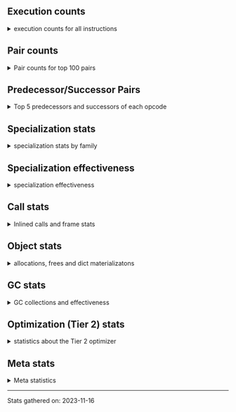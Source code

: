 ## Execution counts

<details>
<summary> execution counts for all instructions </summary>

|Name | Base Count | Head Count | Change | 
|---|---:|---:|---:|
| POP_TOP | 3,575,222,499 | 80 | -100.0% |
| COPY | 1,185,970,539 | 80 | -100.0% |
| LOAD_ATTR | 1,514,081,145 | 120 | -100.0% |
| NOP | 965,803,799 | 80 | -100.0% |
| COPY_FREE_VARS | 392,907,341 | 80 | -100.0% |
| BINARY_OP_SUBTRACT_FLOAT | 238,566,043 | 60 | -100.0% |
| LOAD_DEREF | 811,764,803 | 240 | -100.0% |
| LOAD_ATTR_MODULE | 535,132,908 | 180 | -100.0% |
| CALL_INTRINSIC_1 | 157,089,876 | 80 | -100.0% |
| CALL | 1,206,050,496 | 960 | -100.0% |
| CALL_FUNCTION_EX | 190,474,016 | 160 | -100.0% |
| LIST_EXTEND | 37,648,224 | 80 | -100.0% |
| PUSH_NULL | 1,388,954,046 | 3,500 | -100.0% |
| BUILD_TUPLE | 940,327,657 | 3,100 | -100.0% |
| JUMP_BACKWARD | 493,358,766 | 1,780 | -100.0% |
| LOAD_FAST_CHECK | 11,538,668 | 80 | -100.0% |
| CALL_LEN | 388,954,482 | 2,760 | -100.0% |
| BUILD_LIST | 366,480,492 | 2,940 | -100.0% |
| SWAP | 1,075,475,248 | 8,760 | -100.0% |
| BINARY_OP_ADD_FLOAT | 394,548,229 | 3,520 | -100.0% |
| LOAD_FAST_AND_CLEAR | 80,390,901 | 2,780 | -100.0% |
| LOAD_GLOBAL_BUILTIN | 5,135,661,471 | 218,340 | -100.0% |
| LOAD_FAST | 31,283,970,871 | 1,473,940 | -100.0% |
| LOAD_GLOBAL_MODULE | 3,885,928,883 | 216,540 | -100.0% |
| RESUME_CHECK | 6,904,388,927 | 424,460 | -100.0% |
| STORE_FAST | 8,643,702,729 | 632,860 | -100.0% |
| LOAD_GLOBAL | 10,840,155 | 800 | -100.0% |
| FOR_ITER_RANGE | 91,836,829 | 6,860 | -100.0% |
| STORE_FAST_LOAD_FAST | 40,358,469 | 3,100 | -100.0% |
| LOAD_FAST_LOAD_FAST | 7,262,813,929 | 635,580 | -100.0% |
| LOAD_CONST | 8,398,631,849 | 1,052,400 | -100.0% |
| CALL_PY_EXACT_ARGS | 3,369,686,769 | 424,360 | -100.0% |
| RETURN_VALUE | 4,411,873,127 | 631,520 | -100.0% |
| STORE_FAST_STORE_FAST | 2,004,803,323 | 420,960 | -100.0% |
| GET_ITER | 787,772,123 | 212,940 | -100.0% |
| ENTER_EXECUTOR | 2,433,956,002 | 832,240 | -100.0% |
| BINARY_OP_MULTIPLY_FLOAT | 576,268,724 | 210,160 | -100.0% |
| FOR_ITER | 510,502,806 | 211,480 | -100.0% |
| RESUME | 271,045 | 140 | -99.9% |
| UNPACK_SEQUENCE | 373,349 | 200 | -99.9% |
| UNPACK_SEQUENCE_TWO_TUPLE | 572,472,429 | 420,780 | -99.9% |
| BINARY_OP_ADD_INT | 1,323,406,606 | 1,052,700 | -99.9% |
| BINARY_OP_MULTIPLY_INT | 248,924,089 | 210,540 | -99.9% |
| BINARY_OP | 881,095,108 | 837,860 | -99.9% |
| CALL_BUILTIN_CLASS | 178,581,351 | 215,520 | -99.9% |
| LIST_APPEND | 106,080,822 | 416,000 | -99.6% |
| POP_JUMP_IF_FALSE | 8,157,420,918 |  |  |
| LOAD_ATTR_INSTANCE_VALUE | 4,730,268,007 |  |  |
| TO_BOOL_BOOL | 4,410,599,894 |  |  |
| LOAD_ATTR_METHOD_WITH_VALUES | 2,169,863,416 |  |  |
| RETURN_CONST | 2,073,169,923 |  |  |
| POP_JUMP_IF_TRUE | 2,024,723,424 |  |  |
| INTERPRETER_EXIT | 2,022,895,652 |  |  |
| LOAD_ATTR_SLOT | 1,917,372,351 |  |  |
| STORE_ATTR_SLOT | 1,748,830,237 |  |  |
| LOAD_ATTR_METHOD_NO_DICT | 1,625,252,622 |  |  |
| COMPARE_OP_INT | 1,513,367,194 |  |  |
| STORE_ATTR_INSTANCE_VALUE | 1,126,894,720 |  |  |
| CALL_BUILTIN_FAST | 1,121,820,534 |  |  |
| CONTAINS_OP | 1,114,602,716 |  |  |
| CALL_ISINSTANCE | 1,084,613,533 |  |  |
| CALL_BUILTIN_O | 1,071,850,218 |  |  |
| YIELD_VALUE | 1,053,802,879 |  |  |
| IS_OP | 852,881,335 |  |  |
| BINARY_SUBSCR_LIST_INT | 785,566,569 |  |  |
| FOR_ITER_LIST | 706,417,755 |  |  |
| BINARY_SUBSCR | 699,020,903 |  |  |
| POP_JUMP_IF_NOT_NONE | 696,657,817 |  |  |
| BINARY_SUBSCR_DICT | 669,691,177 |  |  |
| TO_BOOL_NONE | 618,074,753 |  |  |
| JUMP_FORWARD | 536,026,366 |  |  |
| UNPACK_SEQUENCE_TUPLE | 533,005,652 |  |  |
| POP_JUMP_IF_NONE | 494,048,546 |  |  |
| BINARY_SUBSCR_STR_INT | 470,493,667 |  |  |
| BINARY_OP_SUBTRACT_INT | 460,854,664 |  |  |
| SEND_GEN | 451,686,112 |  |  |
| CALL_METHOD_DESCRIPTOR_FAST | 438,002,713 |  |  |
| EXTENDED_ARG | 423,894,222 |  |  |
| LOAD_ATTR_WITH_HINT | 421,522,754 |  |  |
| CALL_METHOD_DESCRIPTOR_O | 418,178,893 |  |  |
| RETURN_GENERATOR | 381,748,284 |  |  |
| CALL_TYPE_1 | 355,047,826 |  |  |
| TO_BOOL | 348,641,772 |  |  |
| FOR_ITER_TUPLE | 344,459,485 |  |  |
| STORE_SUBSCR | 342,832,596 |  |  |
| CALL_LIST_APPEND | 340,245,603 |  |  |
| COMPARE_OP_STR | 339,862,955 |  |  |
| STORE_SUBSCR_LIST_INT | 310,885,263 |  |  |
| JUMP_BACKWARD_NO_INTERRUPT | 310,570,630 |  |  |
| CALL_METHOD_DESCRIPTOR_NOARGS | 299,630,712 |  |  |
| END_SEND | 298,347,270 |  |  |
| BINARY_SLICE | 285,226,769 |  |  |
| STORE_SUBSCR_DICT | 267,242,114 |  |  |
| CALL_KW | 263,674,319 |  |  |
| TO_BOOL_ALWAYS_TRUE | 232,808,149 |  |  |
| CALL_PY_WITH_DEFAULTS | 225,940,568 |  |  |
| BINARY_SUBSCR_TUPLE_INT | 222,967,601 |  |  |
| CALL_BOUND_METHOD_EXACT_ARGS | 213,537,547 |  |  |
| TO_BOOL_INT | 205,295,871 |  |  |
| FOR_ITER_GEN | 200,825,681 |  |  |
| BINARY_SUBSCR_GETITEM | 190,894,958 |  |  |
| COMPARE_OP_FLOAT | 187,630,932 |  |  |
| TO_BOOL_LIST | 183,622,659 |  |  |
| DELETE_SUBSCR | 177,431,290 |  |  |
| COMPARE_OP | 167,513,020 |  |  |
| LOAD_SUPER_ATTR_METHOD | 165,758,950 |  |  |
| SEND | 165,324,877 |  |  |
| LOAD_ATTR_NONDESCRIPTOR_WITH_VALUES | 162,777,798 |  |  |
| UNARY_NEGATIVE | 161,434,051 |  |  |
| FORMAT_SIMPLE | 152,292,545 |  |  |
| GET_AWAITABLE | 152,098,028 |  |  |
| UNPACK_SEQUENCE_LIST | 148,230,221 |  |  |
| CONVERT_VALUE | 138,345,078 |  |  |
| MAKE_CELL | 120,860,154 |  |  |
| BUILD_MAP | 120,846,355 |  |  |
| LOAD_ATTR_CLASS | 117,604,685 |  |  |
| MAKE_FUNCTION | 110,821,631 |  |  |
| SET_FUNCTION_ATTRIBUTE | 99,717,978 |  |  |
| BINARY_OP_ADD_UNICODE | 96,874,182 |  |  |
| BUILD_SLICE | 95,918,835 |  |  |
| CALL_ALLOC_AND_ENTER_INIT | 93,940,183 |  |  |
| STORE_DEREF | 93,244,383 |  |  |
| LOAD_ATTR_PROPERTY | 93,112,249 |  |  |
| EXIT_INIT_CHECK | 91,652,683 |  |  |
| LOAD_ATTR_NONDESCRIPTOR_NO_DICT | 82,965,615 |  |  |
| TO_BOOL_STR | 77,711,349 |  |  |
| BUILD_STRING | 76,820,011 |  |  |
| END_FOR | 76,106,356 |  |  |
| STORE_ATTR | 72,341,207 |  |  |
| UNARY_NOT | 72,168,026 |  |  |
| CALL_BUILTIN_FAST_WITH_KEYWORDS | 72,090,575 |  |  |
| STORE_ATTR_WITH_HINT | 65,379,466 |  |  |
| LOAD_ATTR_METHOD_LAZY_DICT | 59,116,632 |  |  |
| MAP_ADD | 57,589,688 |  |  |
| CALL_METHOD_DESCRIPTOR_FAST_WITH_KEYWORDS | 54,619,769 |  |  |
| CALL_STR_1 | 40,752,749 |  |  |
| DICT_MERGE | 38,114,531 |  |  |
| STORE_SLICE | 35,836,481 |  |  |
| CALL_TUPLE_1 | 35,143,925 |  |  |
| PUSH_EXC_INFO | 23,623,810 |  |  |
| POP_EXCEPT | 23,623,662 |  |  |
| CHECK_EXC_MATCH | 23,000,450 |  |  |
| GET_YIELD_FROM_ITER | 20,767,864 |  |  |
| INSTRUMENTED_POP_JUMP_IF_FALSE | 19,465,840 |  |  |
| INSTRUMENTED_RESUME | 19,443,620 |  |  |
| INSTRUMENTED_RETURN_VALUE | 19,434,720 |  |  |
| UNARY_INVERT | 14,576,731 |  |  |
| LOAD_NAME | 13,936,780 |  |  |
| BUILD_CONST_KEY_MAP | 12,333,385 |  |  |
| IMPORT_FROM | 11,640,962 |  |  |
| DELETE_ATTR | 11,358,589 |  |  |
| IMPORT_NAME | 10,400,663 |  |  |
| BEFORE_WITH | 10,031,404 |  |  |
| BINARY_OP_INPLACE_ADD_UNICODE | 8,107,840 |  |  |
| GET_ANEXT | 8,000,960 |  |  |
| END_ASYNC_FOR | 8,000,000 |  |  |
| GET_AITER | 8,000,000 |  |  |
| STORE_GLOBAL | 6,941,800 |  |  |
| LOAD_SUPER_ATTR_ATTR | 4,217,247 |  |  |
| RAISE_VARARGS | 3,984,832 |  |  |
| BEFORE_ASYNC_WITH | 3,005,920 |  |  |
| RERAISE | 2,885,401 |  |  |
| BUILD_SET | 2,603,802 |  |  |
| DELETE_FAST | 2,133,649 |  |  |
| SET_ADD | 1,648,200 |  |  |
| STORE_NAME | 940,500 |  |  |
| UNPACK_EX | 756,000 |  |  |
| WITH_EXCEPT_START | 183,992 |  |  |
| SET_UPDATE | 88,680 |  |  |
| DICT_UPDATE | 65,621 |  |  |
| LOAD_BUILD_CLASS | 19,880 |  |  |
| LOAD_SUPER_ATTR | 18,421 |  |  |
| INSTRUMENTED_POP_JUMP_IF_TRUE | 13,452 |  |  |
| INSTRUMENTED_FOR_ITER | 11,292 |  |  |
| INSTRUMENTED_JUMP_BACKWARD | 10,012 |  |  |
| INSTRUMENTED_RETURN_CONST | 7,200 |  |  |
| LOAD_LOCALS | 3,860 |  |  |
| LOAD_FROM_DICT_OR_DEREF | 3,840 |  |  |
| DELETE_DEREF | 1,600 |  |  |
| CLEANUP_THROW | 1,514 |  |  |
| FORMAT_WITH_SPEC | 1,320 |  |  |
| DELETE_NAME | 900 |  |  |
| INSTRUMENTED_POP_JUMP_IF_NONE | 720 |  |  |
| SETUP_ANNOTATIONS | 520 |  |  |
| INSTRUMENTED_JUMP_FORWARD | 400 |  |  |
| INSTRUMENTED_POP_JUMP_IF_NOT_NONE | 400 |  |  |
| CALL_INTRINSIC_2 | 80 |  |  |


</details>

## Pair counts

<details>
<summary> Pair counts for top 100 pairs </summary>

Not included in comparative output.


</details>

## Predecessor/Successor Pairs

<details>
<summary> Top 5 predecessors and successors of each opcode </summary>

Not included in comparative output.


</details>

## Specialization stats

<details>
<summary> specialization stats by family </summary>

### BINARY_OP

<details>
<summary> specialization stats for BINARY_OP family </summary>

|Kind | Base Count | Base Ratio | Head Count | Head Ratio | Change | 
|---|---:|---:|---:|---:|---:|
|         miss | 50,162,843 | 1.2% | 2,280 | 0.1% | -100.0% |
|          hit | 3,297,387,534 | 78.0% | 1,474,700 | 63.7% | -100.0% |
|     deferred | 878,537,151 | 20.8% | 836,460 | 36.1% | -99.9% |

| | Base Count | Base Ratio | Head Count | Head Ratio | Change | 
|---|---:|---:|---:|---:|---:|
| Success | 994,916 | 38.9% | 300 | 21.4% | -100.0% |
| Failure | 1,563,041 | 61.1% | 1,100 | 78.6% | -99.9% |

|Failure kind | Base Count | Base Ratio | Head Count | Head Ratio | Change | 
|---|---:|---:|---:|---:|---:|
| multiply different types | 248,558 | 15.9% | 100 | 9.1% | -100.0% |
| add different types | 190,889 | 12.2% | 520 | 47.3% | -99.7% |
| floor divide | 45,724 | 2.9% | 240 | 21.8% | -99.5% |
| true divide different types | 23,881 | 1.5% | 240 | 21.8% | -99.0% |
| subtract different types | 775,851 | 49.6% |  |  |  |
| add other | 59,153 | 3.8% |  |  |  |
| and int | 56,286 | 3.6% |  |  |  |
| remainder | 54,338 | 3.5% |  |  |  |
| lshift | 20,261 | 1.3% |  |  |  |
| or | 17,688 | 1.1% |  |  |  |
| rshift | 16,926 | 1.1% |  |  |  |
| xor | 15,841 | 1.0% |  |  |  |
| subtract other | 12,960 | 0.8% |  |  |  |
| true divide float | 9,421 | 0.6% |  |  |  |
| power | 5,287 | 0.3% |  |  |  |
| multiply other | 4,320 | 0.3% |  |  |  |
| true divide other | 3,322 | 0.2% |  |  |  |
| and other | 1,735 | 0.1% |  |  |  |
| and different types | 600 | 0.0% |  |  |  |


</details>

### BINARY_OP_INPLACE_ADD_UNICODE

<details>
<summary> specialization stats for BINARY_OP_INPLACE_ADD_UNICODE family </summary>

|Kind | Base Count | Base Ratio | Head Count | Head Ratio | Change | 
|---|---:|---:|---:|---:|---:|
|         miss | 220 | 0.0% |  |  |  |


</details>

### BINARY_SLICE

<details>
<summary> specialization stats for BINARY_SLICE family </summary>


</details>

### BINARY_SUBSCR

<details>
<summary> specialization stats for BINARY_SUBSCR family </summary>

|Kind | Base Count | Base Ratio | Head Count | Head Ratio | Change | 
|---|---:|---:|---:|---:|---:|
|     deferred | 698,584,442 | 23.0% |  |  |  |
|          hit | 2,334,853,246 | 76.8% |  |  |  |
|         miss | 4,760,726 | 0.2% |  |  |  |

| | Base Count | Base Ratio | Head Count | Head Ratio | Change | 
|---|---:|---:|---:|---:|---:|
| Success | 189,005 | 43.3% |  |  |  |
| Failure | 247,456 | 56.7% |  |  |  |

|Failure kind | Base Count | Base Ratio | Head Count | Head Ratio | Change | 
|---|---:|---:|---:|---:|---:|
| array int | 78,640 | 31.8% |  |  |  |
| out of range | 75,680 | 30.6% |  |  |  |
| other | 59,893 | 24.2% |  |  |  |
| buffer int | 16,782 | 6.8% |  |  |  |
| list slice | 6,340 | 2.6% |  |  |  |
| code complex parameters | 4,780 | 1.9% |  |  |  |
| sequence int | 4,280 | 1.7% |  |  |  |
| buffer slice | 860 | 0.3% |  |  |  |
| tuple slice | 101 | 0.0% |  |  |  |
| string slice | 100 | 0.0% |  |  |  |


</details>

### CALL

<details>
<summary> specialization stats for CALL family </summary>

|Kind | Base Count | Base Ratio | Head Count | Head Ratio | Change | 
|---|---:|---:|---:|---:|---:|
|     deferred | 737,869,762,949,582,011,363 | 6,579,276,394,313.0% | 540 | 0.1% | -100.0% |
|         miss | 250,742,236 | 2.2% | 3,700 | 0.6% | -100.0% |
|          hit | 9,758,266,778 | 87.0% | 638,940 | 99.3% | -100.0% |
|        deopt | 22,840 | 0.0% |  |  |  |

| | Base Count | Base Ratio | Head Count | Head Ratio | Change | 
|---|---:|---:|---:|---:|---:|
| Success | 5,238,253 | 85.5% | 340 | 81.0% | -100.0% |
| Failure | 888,360 | 14.5% | 80 | 19.0% | -100.0% |

|Failure kind | Base Count | Base Ratio | Head Count | Head Ratio | Change | 
|---|---:|---:|---:|---:|---:|
| class no vectorcall | 65,182 | 7.3% | 20 | 25.0% | -100.0% |
| cfunc noargs | 67,546 | 7.6% | 60 | 75.0% | -99.9% |
| meth descr method fastcall keywords | 178,216 | 20.1% |  |  |  |
| code complex parameters | 162,817 | 18.3% |  |  |  |
| no dict | 108,960 | 12.3% |  |  |  |
| meth descr varargs | 63,805 | 7.2% |  |  |  |
| cfunc varargs keywords | 53,838 | 6.1% |  |  |  |
| class mutable | 51,796 | 5.8% |  |  |  |
| other | 33,215 | 3.7% |  |  |  |
| meth descr varargs keywords | 18,143 | 2.0% |  |  |  |
| init not python | 17,120 | 1.9% |  |  |  |
| bound method | 11,864 | 1.3% |  |  |  |
| cmethod | 11,860 | 1.3% |  |  |  |
| init not simple | 11,860 | 1.3% |  |  |  |
| cfunc varargs | 11,070 | 1.2% |  |  |  |
| wrong number arguments | 9,800 | 1.1% |  |  |  |
| operator wrapper | 5,126 | 0.6% |  |  |  |
| method wrapper | 4,462 | 0.5% |  |  |  |
| str | 1,680 | 0.2% |  |  |  |


</details>

### COMPARE_OP

<details>
<summary> specialization stats for COMPARE_OP family </summary>

|Kind | Base Count | Base Ratio | Head Count | Head Ratio | Change | 
|---|---:|---:|---:|---:|---:|
|     deferred | 167,154,781 | 7.6% |  |  |  |
|          hit | 2,038,554,303 | 92.3% |  |  |  |
|         miss | 2,306,778 | 0.1% |  |  |  |

| | Base Count | Base Ratio | Head Count | Head Ratio | Change | 
|---|---:|---:|---:|---:|---:|
| Success | 106,744 | 29.8% |  |  |  |
| Failure | 251,495 | 70.2% |  |  |  |

|Failure kind | Base Count | Base Ratio | Head Count | Head Ratio | Change | 
|---|---:|---:|---:|---:|---:|
| big int | 83,220 | 33.1% |  |  |  |
| different types | 52,279 | 20.8% |  |  |  |
| baseobject | 31,096 | 12.4% |  |  |  |
| other | 25,454 | 10.1% |  |  |  |
| float long | 17,069 | 6.8% |  |  |  |
| tuple | 15,272 | 6.1% |  |  |  |
| string | 10,640 | 4.2% |  |  |  |
| bool | 6,391 | 2.5% |  |  |  |
| list | 3,440 | 1.4% |  |  |  |
| bytes | 3,200 | 1.3% |  |  |  |
| set | 1,859 | 0.7% |  |  |  |
| long float | 1,575 | 0.6% |  |  |  |


</details>

### FOR_ITER

<details>
<summary> specialization stats for FOR_ITER family </summary>

|Kind | Base Count | Base Ratio | Head Count | Head Ratio | Change | 
|---|---:|---:|---:|---:|---:|
|     deferred | 737,869,762,948,889,554,355 | 39,797,887,085,224.5% | 211,020 | 96.6% | -100.0% |
|          hit | 1,202,758,678 | 64.9% | 6,860 | 3.1% | -100.0% |
|         miss | 140,781,072 | 7.6% |  |  |  |

| | Base Count | Base Ratio | Head Count | Head Ratio | Change | 
|---|---:|---:|---:|---:|---:|
| Success | 2,707,385 | 89.9% | 60 | 13.0% | -100.0% |
| Failure | 305,706 | 10.1% | 400 | 87.0% | -99.9% |

|Failure kind | Base Count | Base Ratio | Head Count | Head Ratio | Change | 
|---|---:|---:|---:|---:|---:|
| zip | 19,877 | 6.5% | 60 | 15.0% | -99.7% |
| enumerate | 45,172 | 14.8% | 340 | 85.0% | -99.2% |
| dict items | 120,319 | 39.4% |  |  |  |
| set | 40,158 | 13.1% |  |  |  |
| other | 19,460 | 6.4% |  |  |  |
| seq iter | 14,480 | 4.7% |  |  |  |
| dict values | 13,200 | 4.3% |  |  |  |
| reversed list | 9,120 | 3.0% |  |  |  |
| dict keys | 8,980 | 2.9% |  |  |  |
| itertools | 7,000 | 2.3% |  |  |  |
| ascii string | 5,280 | 1.7% |  |  |  |
| map | 1,520 | 0.5% |  |  |  |
| bytes | 660 | 0.2% |  |  |  |
| callable | 460 | 0.2% |  |  |  |
| string | 20 | 0.0% |  |  |  |


</details>

### LOAD_ATTR

<details>
<summary> specialization stats for LOAD_ATTR family </summary>

|Kind | Base Count | Base Ratio | Head Count | Head Ratio | Change | 
|---|---:|---:|---:|---:|---:|
|     deferred | 737,869,762,949,882,088,733 | 5,494,570,755,456.4% | 60 | 20.0% | -100.0% |
|          hit | 11,171,922,305 | 83.2% | 180 | 60.0% | -100.0% |
|        deopt | 1,818,457 | 0.0% |  |  |  |
|         miss | 743,066,732 | 5.5% |  |  |  |

| | Base Count | Base Ratio | Head Count | Head Ratio | Change | 
|---|---:|---:|---:|---:|---:|
| Failure | 1,140,402 | 7.2% | 0 | 0.0% | -100.0% |
| Success | 14,735,107 | 92.8% | 60 | 100.0% | -100.0% |

|Failure kind | Base Count | Base Ratio | Head Count | Head Ratio | Change | 
|---|---:|---:|---:|---:|---:|
| has managed dict | 338,531 | 29.7% |  |  |  |
| metaclass attribute | 247,161 | 21.7% |  |  |  |
| not managed dict | 141,484 | 12.4% |  |  |  |
| method | 137,781 | 12.1% |  |  |  |
| shadowed | 102,869 | 9.0% |  |  |  |
| mutable class | 67,677 | 5.9% |  |  |  |
| class method obj | 25,219 | 2.2% |  |  |  |
| overridden | 17,990 | 1.6% |  |  |  |
| class attr descriptor | 17,740 | 1.6% |  |  |  |
| non overriding descriptor | 12,468 | 1.1% |  |  |  |
| module attr not found | 11,120 | 1.0% |  |  |  |
| not in keys | 7,260 | 0.6% |  |  |  |
| class attr simple | 6,437 | 0.6% |  |  |  |
| non object slot | 3,465 | 0.3% |  |  |  |
| builtin class method | 3,140 | 0.3% |  |  |  |
| property | 60 | 0.0% |  |  |  |


</details>

### LOAD_GLOBAL

<details>
<summary> specialization stats for LOAD_GLOBAL family </summary>

|Kind | Base Count | Base Ratio | Head Count | Head Ratio | Change | 
|---|---:|---:|---:|---:|---:|
|     deferred | 10,304,605 | 0.1% | 400 | 0.1% | -100.0% |
|          hit | 9,021,262,963 | 99.9% | 434,880 | 99.8% | -100.0% |
|        deopt | 9,360 | 0.0% |  |  |  |
|         miss | 327,391 | 0.0% |  |  |  |

| | Base Count | Base Ratio | Head Count | Head Ratio | Change | 
|---|---:|---:|---:|---:|---:|
| Success | 544,910 | 100.0% | 400 | 100.0% | -99.9% |
| Failure | 0 | 0.0% | 0 | 0.0% |  |


</details>

### LOAD_SUPER_ATTR

<details>
<summary> specialization stats for LOAD_SUPER_ATTR family </summary>

|Kind | Base Count | Base Ratio | Head Count | Head Ratio | Change | 
|---|---:|---:|---:|---:|---:|
|     deferred | 9,281 | 0.0% |  |  |  |
|          hit | 169,976,197 | 100.0% |  |  |  |

| | Base Count | Base Ratio | Head Count | Head Ratio | Change | 
|---|---:|---:|---:|---:|---:|
| Success | 9,140 | 100.0% |  |  |  |
| Failure | 0 | 0.0% |  |  |  |


</details>

### POP_JUMP_IF_FALSE

<details>
<summary> specialization stats for POP_JUMP_IF_FALSE family </summary>


</details>

### POP_JUMP_IF_NONE

<details>
<summary> specialization stats for POP_JUMP_IF_NONE family </summary>


</details>

### POP_JUMP_IF_NOT_NONE

<details>
<summary> specialization stats for POP_JUMP_IF_NOT_NONE family </summary>


</details>

### POP_JUMP_IF_TRUE

<details>
<summary> specialization stats for POP_JUMP_IF_TRUE family </summary>


</details>

### SEND

<details>
<summary> specialization stats for SEND family </summary>

|Kind | Base Count | Base Ratio | Head Count | Head Ratio | Change | 
|---|---:|---:|---:|---:|---:|
|     deferred | 165,266,090 | 26.8% |  |  |  |
|          hit | 451,655,212 | 73.2% |  |  |  |
|         miss | 30,900 | 0.0% |  |  |  |

| | Base Count | Base Ratio | Head Count | Head Ratio | Change | 
|---|---:|---:|---:|---:|---:|
| Success | 6,214 | 10.6% |  |  |  |
| Failure | 52,573 | 89.4% |  |  |  |

|Failure kind | Base Count | Base Ratio | Head Count | Head Ratio | Change | 
|---|---:|---:|---:|---:|---:|
| async generator send | 33,180 | 63.1% |  |  |  |
| other | 15,893 | 30.2% |  |  |  |
| list | 3,260 | 6.2% |  |  |  |
| dict keys | 240 | 0.5% |  |  |  |


</details>

### STORE_ATTR

<details>
<summary> specialization stats for STORE_ATTR family </summary>

|Kind | Base Count | Base Ratio | Head Count | Head Ratio | Change | 
|---|---:|---:|---:|---:|---:|
|     deferred | 4,058,283,696,216,168,570,517 | 134,672,537,503,726.9% |  |  |  |
|          hit | 2,681,804,912 | 89.0% |  |  |  |
|         miss | 259,299,511 | 8.6% |  |  |  |

| | Base Count | Base Ratio | Head Count | Head Ratio | Change | 
|---|---:|---:|---:|---:|---:|
| Success | 5,024,928 | 98.0% |  |  |  |
| Failure | 101,282 | 2.0% |  |  |  |

|Failure kind | Base Count | Base Ratio | Head Count | Head Ratio | Change | 
|---|---:|---:|---:|---:|---:|
| class attr simple | 48,900 | 48.3% |  |  |  |
| not in dict | 18,000 | 17.8% |  |  |  |
| overriding descriptor | 10,480 | 10.3% |  |  |  |
| not in keys | 7,480 | 7.4% |  |  |  |
| overridden | 5,200 | 5.1% |  |  |  |
| property | 3,920 | 3.9% |  |  |  |
| no dict | 3,080 | 3.0% |  |  |  |
| not managed dict | 2,662 | 2.6% |  |  |  |
| method | 1,540 | 1.5% |  |  |  |
| mutable class | 20 | 0.0% |  |  |  |


</details>

### STORE_SLICE

<details>
<summary> specialization stats for STORE_SLICE family </summary>


</details>

### STORE_SUBSCR

<details>
<summary> specialization stats for STORE_SUBSCR family </summary>

|Kind | Base Count | Base Ratio | Head Count | Head Ratio | Change | 
|---|---:|---:|---:|---:|---:|
|     deferred | 342,683,573 | 37.2% |  |  |  |
|          hit | 578,124,497 | 62.8% |  |  |  |
|         miss | 2,880 | 0.0% |  |  |  |

| | Base Count | Base Ratio | Head Count | Head Ratio | Change | 
|---|---:|---:|---:|---:|---:|
| Success | 16,160 | 10.8% |  |  |  |
| Failure | 132,863 | 89.2% |  |  |  |

|Failure kind | Base Count | Base Ratio | Head Count | Head Ratio | Change | 
|---|---:|---:|---:|---:|---:|
| array int | 55,580 | 41.8% |  |  |  |
| py simple | 43,420 | 32.7% |  |  |  |
| dict subclass no override | 28,203 | 21.2% |  |  |  |
| out of range | 2,900 | 2.2% |  |  |  |
| bytearray int | 1,980 | 1.5% |  |  |  |
| other | 780 | 0.6% |  |  |  |


</details>

### TO_BOOL

<details>
<summary> specialization stats for TO_BOOL family </summary>

|Kind | Base Count | Base Ratio | Head Count | Head Ratio | Change | 
|---|---:|---:|---:|---:|---:|
|     deferred | 2,582,544,170,319,682,842,044 | 42,498,741,603,663.9% |  |  |  |
|          hit | 5,616,484,274 | 92.4% |  |  |  |
|         miss | 111,628,401 | 1.8% |  |  |  |

| | Base Count | Base Ratio | Head Count | Head Ratio | Change | 
|---|---:|---:|---:|---:|---:|
| Success | 2,330,956 | 77.0% |  |  |  |
| Failure | 695,012 | 23.0% |  |  |  |

|Failure kind | Base Count | Base Ratio | Head Count | Head Ratio | Change | 
|---|---:|---:|---:|---:|---:|
| number | 191,423 | 27.5% |  |  |  |
| other | 173,166 | 24.9% |  |  |  |
| tuple | 120,739 | 17.4% |  |  |  |
| mapping | 99,102 | 14.3% |  |  |  |
| dict | 37,374 | 5.4% |  |  |  |
| set | 33,248 | 4.8% |  |  |  |
| bytes | 19,059 | 2.7% |  |  |  |
| sequence | 16,638 | 2.4% |  |  |  |
| float | 2,602 | 0.4% |  |  |  |
| bytearray | 1,241 | 0.2% |  |  |  |
| memory view | 420 | 0.1% |  |  |  |


</details>

### UNPACK_SEQUENCE

<details>
<summary> specialization stats for UNPACK_SEQUENCE family </summary>

|Kind | Base Count | Base Ratio | Head Count | Head Ratio | Change | 
|---|---:|---:|---:|---:|---:|
|     deferred | 368,934,881,474,191,305,706 | 29,418,728,930,449.1% | 100 | 0.0% | -100.0% |
|          hit | 1,250,768,642 | 99.7% | 420,780 | 100.0% | -100.0% |
|         miss | 2,939,660 | 0.2% |  |  |  |

| | Base Count | Base Ratio | Head Count | Head Ratio | Change | 
|---|---:|---:|---:|---:|---:|
| Failure | 2,575 | 2.6% | 0 | 0.0% | -100.0% |
| Success | 97,388 | 97.4% | 100 | 100.0% | -99.9% |

|Failure kind | Base Count | Base Ratio | Head Count | Head Ratio | Change | 
|---|---:|---:|---:|---:|---:|
| sequence | 1,515 | 58.8% |  |  |  |
| iterator | 680 | 26.4% |  |  |  |
| other | 380 | 14.8% |  |  |  |


</details>


</details>

## Specialization effectiveness

<details>
<summary> specialization effectiveness </summary>

|Instructions | Base Count | Base Ratio | Head Count | Head Ratio | Change | 
|---|---:|---:|---:|---:|---:|
| Specialized misses | 1,566,548,549 | 1.0% | 5,980 | 0.1% | -100.0% |
| Not specialized | 17,620,657,650 | 10.7% | 1,051,420 | 9.7% | -100.0% |
| Specialized hits | 56,263,230,145 | 34.3% | 3,400,800 | 31.5% | -100.0% |
| Basic | 88,497,671,210 | 54.0% | 6,335,500 | 58.7% | -100.0% |

### Deferred by instruction

<details>
<summary> deferred by instruction </summary>

|Name | Base Count | Base Ratio | Head Count | Head Ratio | Change | 
|---|---:|---:|---:|---:|---:|
| LOAD_ATTR | 737,869,762,949,882,088,733 | 8.0% | 60 | 0.0% | -100.0% |
| CALL | 737,869,762,949,582,011,363 | 8.0% | 540 | 0.1% | -100.0% |
| UNPACK_SEQUENCE | 368,934,881,474,191,305,706 | 4.0% | 100 | 0.0% | -100.0% |
| BINARY_SUBSCR | 698,584,442 | 0.0% | 0 | 0.0% | -100.0% |
| FOR_ITER | 737,869,762,948,889,554,355 | 8.0% | 211,020 | 20.1% | -100.0% |
| BINARY_OP | 878,537,151 | 0.0% | 836,460 | 79.8% | -99.9% |
| STORE_ATTR | 4,058,283,696,216,168,570,517 | 44.0% |  |  |  |
| TO_BOOL | 2,582,544,170,319,682,842,044 | 28.0% |  |  |  |
| STORE_SUBSCR | 342,683,573 | 0.0% |  |  |  |
| COMPARE_OP | 167,154,781 | 0.0% |  |  |  |
| LOAD_GLOBAL |  |  | 400 | 0.0% |  |
| BINARY_SLICE |  |  | 0 | 0.0% |  |
| STORE_SLICE |  |  | 0 | 0.0% |  |
| BINARY_OP_INPLACE_ADD_UNICODE |  |  | 0 | 0.0% |  |


</details>

### Misses by instruction

<details>
<summary> misses by instruction </summary>

|Name | Base Count | Base Ratio | Head Count | Head Ratio | Change | 
|---|---:|---:|---:|---:|---:|
| CALL_PY_EXACT_ARGS | 125,335,733 | 8.0% | 3,700 | 61.9% | -100.0% |
| LOAD_ATTR_INSTANCE_VALUE | 258,826,662 | 16.5% |  |  |  |
| LOAD_ATTR_METHOD_WITH_VALUES | 203,259,783 | 13.0% |  |  |  |
| STORE_ATTR_SLOT | 159,673,710 | 10.2% |  |  |  |
| LOAD_ATTR_SLOT | 114,357,148 | 7.3% |  |  |  |
| STORE_ATTR_INSTANCE_VALUE | 99,546,950 | 6.4% |  |  |  |
| FOR_ITER_TUPLE | 70,461,160 | 4.5% |  |  |  |
| FOR_ITER_LIST | 70,311,112 | 4.5% |  |  |  |
| LOAD_ATTR_NONDESCRIPTOR_WITH_VALUES | 68,362,126 | 4.4% |  |  |  |
| LOAD_ATTR_METHOD_NO_DICT | 66,928,618 | 4.3% |  |  |  |
| BINARY_OP_ADD_FLOAT |  |  | 2,240 | 37.5% |  |
| BINARY_OP_MULTIPLY_FLOAT |  |  | 40 | 0.7% |  |
| GET_ITER |  |  | 0 | 0.0% |  |
| NOP |  |  | 0 | 0.0% |  |
| POP_TOP |  |  | 0 | 0.0% |  |
| PUSH_NULL |  |  | 0 | 0.0% |  |
| RETURN_VALUE |  |  | 0 | 0.0% |  |
| BUILD_LIST |  |  | 0 | 0.0% |  |
| BUILD_TUPLE |  |  | 0 | 0.0% |  |


</details>


</details>

## Call stats

<details>
<summary> Inlined calls and frame stats </summary>

| | Base Count | Base Ratio | Head Count | Head Ratio | Change | 
|---|---:|---:|---:|---:|---:|
| Calls to PyEval_EvalDefault | 2,026,119,076 | 28.0% | 0 | 0.0% | -100.0% |
| Calls via PyEval_EvalFrame (total) | 2,026,119,076 | 28.0% | 0 | 0.0% | -100.0% |
| Calls via PyEval_EvalFrame (vector) | 1,258,567,401 | 17.4% | 0 | 0.0% | -100.0% |
| Calls via PyEval_EvalFrame (generator) | 767,551,675 | 10.6% | 0 | 0.0% | -100.0% |
| Calls via PyEval_EvalFrame (legacy) | 5,294,820 | 0.1% | 0 | 0.0% | -100.0% |
| Calls via PyEval_EvalFrame (function vectorcall) | 1,253,252,701 | 17.3% | 0 | 0.0% | -100.0% |
| Calls via PyEval_EvalFrame (build class) | 19,880 | 0.0% | 0 | 0.0% | -100.0% |
| Calls via PyEval_EvalFrame (slot) | 342,947,549 | 4.7% | 0 | 0.0% | -100.0% |
| Calls via PyEval_EvalFrame (api) | 226,782,200 | 3.1% | 0 | 0.0% | -100.0% |
| Calls via PyEval_EvalFrame (method) | 212,836,195 | 2.9% | 0 | 0.0% | -100.0% |
| Frame objects created | 65,037,831 | 0.9% | 0 | 0.0% | -100.0% |
| Calls via PyEval_EvalFrame (function ex) | 30,190,724 | 0.4% | 160 | 0.0% | -100.0% |
| Calls to Python functions inlined | 5,197,288,700 | 72.0% | 424,600 | 100.0% | -100.0% |
| Frames pushed | 4,809,827,335 | 66.6% | 54,497,020 | 12,834.9% | -98.9% |


</details>

## Object stats

<details>
<summary> allocations, frees and dict materializatons </summary>

| | Base Count | Base Ratio | Head Count | Head Ratio | Change | 
|---|---:|---:|---:|---:|---:|
| Allocations over 4 kbytes | 20,344,704 | 0.1% | 0 | 0.0% | -100.0% |
| New values | 77,669,241 |  | 0 |  | -100.0% |
| Materialize dict (on request) | 5,306,560 | 6.8% | 0 |  | -100.0% |
| Materialize dict (new key) | 190,560 | 0.2% | 0 |  | -100.0% |
| Dematerialize dict | 2,033,360 | 2.6% | 0 |  | -100.0% |
| Method cache dunder hits | 3,390,380,789 |  | 0 |  | -100.0% |
| Method cache dunder misses | 9,286,515 |  | 0 |  | -100.0% |
| Method cache hits | 2,988,039,539 |  | 38 |  | -100.0% |
| Method cache collisions | 97,256,961 |  | 22 |  | -100.0% |
| Method cache misses | 88,377,682 |  | 22 |  | -100.0% |
| Allocations to 4 kbytes | 95,156,981 | 0.5% | 3,360 | 0.0% | -100.0% |
| Decrefs | 28,042,298,610 | 21.9% | 55,238,660 | 7.6% | -99.8% |
| Interpreter increfs | 86,333,634,992 | 77.4% | 325,210,960 | 75.1% | -99.6% |
| Increfs | 25,199,969,911 | 22.6% | 108,080,900 | 24.9% | -99.6% |
| Interpreter decrefs | 99,761,017,060 | 78.1% | 674,685,640 | 92.4% | -99.3% |
| Frees to freelist | 6,232,072,264 |  | 82,135,500 |  | -98.7% |
| Allocations from freelist | 6,224,306,099 | 35.9% | 82,132,240 | 27.7% | -98.7% |
| Frees | 11,450,704,082 |  | 214,503,580 |  | -98.1% |
| Allocations | 11,122,996,106 | 64.1% | 214,503,820 | 72.3% | -98.1% |
| Allocations to 512 bytes | 11,007,494,421 | 63.5% | 214,500,460 | 72.3% | -98.1% |
| Materialize dict (too big) | 0 | 0.0% | 0 |  |  |
| Materialize dict (str subclass) | 0 | 0.0% | 0 |  |  |


</details>

## GC stats

<details>
<summary> GC collections and effectiveness </summary>

|Generation | Base Collections | Base Objects collected | Base Object visits | Head Collections | Head Objects collected | Head Object visits | 
|---:|---:|---:|---:|---:|---:|---:|
| 0 | 720,740 | 45,925,156 | 6,426,042,732 | 0 | 0 | 0 |
| 1 | 64,441 | 67,085,435 | 5,401,443,258 | 0 | 0 | 0 |
| 2 | 20,806 | 53,113,554 | 18,101,088,220 | 0 | 0 | 0 |


</details>

## Optimization (Tier 2) stats

<details>
<summary> statistics about the Tier 2 optimizer </summary>

| | Base Count | Base Ratio | Head Count | Head Ratio | Change | 
|---|---:|---:|---:|---:|---:|
| Trace stack underflow | 2,002 | 0.5% | 0 | 0.0% | -100.0% |
| Trace too short | 318,412 | 86.8% | 0 | 0.0% | -100.0% |
| Recursive call | 940 | 0.3% | 0 | 0.0% | -100.0% |
| Optimization attempts | 367,037 |  | 100 |  | -100.0% |
| Traces executed | 2,433,956,002 |  | 832,240 |  | -100.0% |
| Traces created | 48,625 | 13.2% | 100 | 100.0% | -99.8% |
| Trace too long | 5,600 | 1.5% | 20 | 20.0% | -99.6% |
| Inner loop found | 982 | 0.3% | 20 | 20.0% | -98.0% |
| Uops executed | 97,036,580,745 | 39.87 | 3,297,449,660 | 3,962.14 | -96.6% |
| Trace stack overflow | 0 | 0.0% | 0 | 0.0% |  |

### Trace length histogram

<details>
<summary> trace length histogram </summary>

|Range | Base Count | Base Ratio | Head Count | Head Ratio | Change | 
|---|---:|---:|---:|---:|---:|
| <= 8 | 80 | 0.2% | 0 | 0.0% | -100.0% |
| <= 16 | 3,938 | 8.1% | 0 | 0.0% | -100.0% |
| <= 32 | 16,403 | 33.7% | 0 | 0.0% | -100.0% |
| <= 64 | 13,633 | 28.0% | 20 | 20.0% | -99.9% |
| <= 128 | 14,571 | 30.0% | 40 | 40.0% | -99.7% |
| <= 1 | 0 | 0.0% | 0 | 0.0% |  |
| <= 2 | 0 | 0.0% | 0 | 0.0% |  |
| <= 4 | 0 | 0.0% | 0 | 0.0% |  |
| <= 256 |  |  | 40 | 40.0% |  |


</details>

### Optimized trace length histogram

<details>
<summary> optimized trace length histogram </summary>

|Range | Base Count | Base Ratio | Head Count | Head Ratio | Change | 
|---|---:|---:|---:|---:|---:|
| <= 4 | 220 | 0.5% | 0 | 0.0% | -100.0% |
| <= 8 | 4,418 | 9.1% | 0 | 0.0% | -100.0% |
| <= 16 | 13,650 | 28.1% | 0 | 0.0% | -100.0% |
| <= 32 | 14,010 | 28.8% | 20 | 20.0% | -99.9% |
| <= 128 | 5,690 | 11.7% | 20 | 20.0% | -99.6% |
| <= 64 | 10,637 | 21.9% | 40 | 40.0% | -99.6% |
| <= 1 | 0 | 0.0% | 0 | 0.0% |  |
| <= 2 | 0 | 0.0% | 0 | 0.0% |  |
| <= 256 |  |  | 20 | 20.0% |  |


</details>

### Trace run length histogram

<details>
<summary> trace run length histogram </summary>

|Range | Base Count | Base Ratio | Head Count | Head Ratio | Change | 
|---|---:|---:|---:|---:|---:|
| <= 8,192 | 151,572 | 0.0% | 416,000 | 50.0% | 174.5% |
| <= 1 | 94,398,542 | 3.9% | 0 | 0.0% | -100.0% |
| <= 2 | 360,854,066 | 14.8% | 0 | 0.0% | -100.0% |
| <= 8 | 322,373,587 | 13.2% | 0 | 0.0% | -100.0% |
| <= 32 | 562,528,270 | 23.1% | 0 | 0.0% | -100.0% |
| <= 64 | 247,823,001 | 10.2% | 0 | 0.0% | -100.0% |
| <= 256 | 24,090,346 | 1.0% | 0 | 0.0% | -100.0% |
| <= 512 | 8,262,688 | 0.3% | 0 | 0.0% | -100.0% |
| <= 1,024 | 6,074,160 | 0.2% | 0 | 0.0% | -100.0% |
| <= 2,048 | 14,486,878 | 0.6% | 0 | 0.0% | -100.0% |
| <= 4 | 35,499,237 | 1.5% | 3,260 | 0.4% | -100.0% |
| <= 4,096 | 824,967 | 0.0% | 80 | 0.0% | -100.0% |
| <= 128 | 383,391,619 | 15.8% | 206,500 | 24.8% | -99.9% |
| <= 16 | 373,152,513 | 15.3% | 206,400 | 24.8% | -99.9% |
| <= 16,384 | 36,780 | 0.0% |  |  |  |
| <= 32,768 | 1,140 | 0.0% |  |  |  |
| <= 65,536 | 4,731 | 0.0% |  |  |  |
| <= 131,072 | 785 | 0.0% |  |  |  |
| <= 262,144 | 341 | 0.0% |  |  |  |
| <= 524,288 | 139 | 0.0% |  |  |  |
| <= 1,048,576 | 400 | 0.0% |  |  |  |
| <= 2,097,152 | 118 | 0.0% |  |  |  |
| <= 4,194,304 | 122 | 0.0% |  |  |  |


</details>

### Uop execution stats

<details>
<summary> uop execution stats </summary>

|Name | Base Count | Head Count | Change | 
|---|---:|---:|---:|
| BUILD_LIST | 111,456,334 | 420 | -100.0% |
| SWAP | 198,433,342 | 840 | -100.0% |
| CALL_LEN | 49,149,210 | 420 | -100.0% |
| LOAD_FAST_AND_CLEAR | 5,795,440 | 420 | -100.0% |
| _GUARD_BUILTINS_VERSION | 705,420,003 | 207,340 | -100.0% |
| _LOAD_GLOBAL_BUILTINS | 705,410,843 | 207,340 | -100.0% |
| _ITER_CHECK_RANGE | 643,549,476 | 416,580 | -99.9% |
| _GUARD_NOT_EXHAUSTED_RANGE | 642,870,756 | 416,580 | -99.9% |
| _ITER_NEXT_RANGE | 606,039,007 | 413,320 | -99.9% |
| PUSH_NULL | 410,609,068 | 412,900 | -99.9% |
| GET_ITER | 74,471,163 | 206,500 | -99.7% |
| BUILD_TUPLE | 50,091,348 | 412,900 | -99.2% |
| CALL_BUILTIN_CLASS | 21,641,265 | 206,920 | -99.0% |
| _CHECK_VALIDITY | 9,632,629,475 | 162,858,800 | -98.3% |
| LOAD_FAST | 18,078,885,259 | 486,537,080 | -97.3% |
| STORE_FAST | 5,873,694,836 | 162,473,800 | -97.2% |
| _JUMP_TO_TOP | 1,630,966,020 | 53,673,360 | -96.7% |
| LOAD_CONST | 5,277,355,133 | 215,683,840 | -95.9% |
| _GUARD_GLOBALS_VERSION | 1,199,389,564 | 54,078,880 | -95.5% |
| _BINARY_OP_MULTIPLY_FLOAT | 527,422,940 | 26,851,680 | -94.9% |
| _SET_IP | 12,168,462,299 | 621,685,160 | -94.9% |
| _CHECK_FUNCTION_EXACT_ARGS | 722,865,016 | 54,283,180 | -92.5% |
| _CHECK_PEP_523 | 722,865,016 | 54,283,180 | -92.5% |
| _CHECK_STACK_SPACE | 716,045,074 | 54,076,360 | -92.4% |
| _INIT_CALL_PY_EXACT_ARGS | 716,041,145 | 54,076,360 | -92.4% |
| _PUSH_FRAME | 716,041,145 | 54,076,360 | -92.4% |
| _SAVE_RETURN_OFFSET | 716,041,145 | 54,076,360 | -92.4% |
| RESUME_CHECK | 633,521,922 | 54,076,360 | -91.5% |
| _GUARD_BOTH_FLOAT | 780,592,520 | 80,741,120 | -89.7% |
| _LOAD_GLOBAL_MODULE | 489,113,449 | 53,871,540 | -89.0% |
| UNPACK_SEQUENCE_TWO_TUPLE | 338,279,222 | 54,085,520 | -84.0% |
| _BINARY_OP_ADD_INT | 1,643,899,583 | 269,347,200 | -83.6% |
| _GUARD_BOTH_INT | 1,948,735,486 | 323,216,640 | -83.4% |
| _BINARY_OP_ADD_FLOAT | 131,231,820 | 53,683,360 | -59.1% |
| _BINARY_OP_MULTIPLY_INT | 105,885,110 | 53,869,440 | -49.1% |
| _BINARY_OP | 245,186,749 | 134,776,640 | -45.0% |
| _POP_FRAME | 80,874,439 | 53,869,440 | -33.4% |
| _GUARD_IS_FALSE_POP | 3,527,169,475 |  |  |
| _GUARD_TYPE_VERSION | 2,479,527,907 |  |  |
| COMPARE_OP_STR | 1,804,460,958 |  |  |
| CONTAINS_OP | 1,573,049,127 |  |  |
| _EXIT_TRACE | 1,300,011,044 |  |  |
| _ITER_CHECK_LIST | 1,271,985,509 |  |  |
| _GUARD_NOT_EXHAUSTED_LIST | 1,255,520,806 |  |  |
| BINARY_SUBSCR_STR_INT | 1,187,202,505 |  |  |
| _ITER_NEXT_LIST | 988,760,868 |  |  |
| _GUARD_IS_TRUE_POP | 926,700,070 |  |  |
| _BINARY_SUBSCR | 800,526,884 |  |  |
| _CHECK_MANAGED_OBJECT_HAS_VALUES | 716,018,510 |  |  |
| _LOAD_ATTR_INSTANCE_VALUE | 716,018,510 |  |  |
| _GUARD_DORV_VALUES_INST_ATTR_FROM_DICT | 546,323,897 |  |  |
| _GUARD_KEYS_VERSION | 546,301,457 |  |  |
| _LOAD_ATTR_METHOD_WITH_VALUES | 513,677,930 |  |  |
| _LOAD_ATTR_SLOT | 497,406,009 |  |  |
| TO_BOOL_BOOL | 484,089,880 |  |  |
| _ITER_CHECK_TUPLE | 476,907,865 |  |  |
| _LOAD_ATTR_METHOD_NO_DICT | 463,612,495 |  |  |
| _GUARD_NOT_EXHAUSTED_TUPLE | 398,964,606 |  |  |
| COMPARE_OP_INT | 392,307,899 |  |  |
| BINARY_SUBSCR_LIST_INT | 373,648,632 |  |  |
| LOAD_DEREF | 339,807,293 |  |  |
| _ITER_NEXT_TUPLE | 255,197,176 |  |  |
| COPY | 232,581,878 |  |  |
| _BINARY_OP_SUBTRACT_INT | 198,498,993 |  |  |
| CALL_BUILTIN_FAST | 187,663,958 |  |  |
| _LOAD_ATTR | 186,682,408 |  |  |
| BINARY_SUBSCR_DICT | 176,709,511 |  |  |
| POP_TOP | 162,918,014 |  |  |
| CALL_METHOD_DESCRIPTOR_NOARGS | 133,662,300 |  |  |
| CALL_TYPE_1 | 126,177,392 |  |  |
| GET_ANEXT | 125,514,720 |  |  |
| _BINARY_OP_SUBTRACT_FLOAT | 121,937,760 |  |  |
| STORE_SLICE | 121,060,060 |  |  |
| TO_BOOL_INT | 120,521,540 |  |  |
| BUILD_SLICE | 115,518,240 |  |  |
| STORE_SUBSCR_LIST_INT | 110,671,060 |  |  |
| CALL_ISINSTANCE | 108,303,882 |  |  |
| CALL_BUILTIN_O | 107,548,688 |  |  |
| _STORE_SUBSCR | 99,877,060 |  |  |
| LIST_APPEND | 94,638,759 |  |  |
| CALL_INTRINSIC_1 | 92,600,783 |  |  |
| BINARY_SUBSCR_TUPLE_INT | 88,334,462 |  |  |
| LIST_EXTEND | 87,358,303 |  |  |
| TO_BOOL_NONE | 65,638,200 |  |  |
| CALL_METHOD_DESCRIPTOR_FAST | 62,033,606 |  |  |
| UNPACK_SEQUENCE_TUPLE | 59,455,240 |  |  |
| _COMPARE_OP | 55,746,995 |  |  |
| _CHECK_ATTR_MODULE | 53,156,191 |  |  |
| _LOAD_ATTR_MODULE | 53,156,191 |  |  |
| CALL_METHOD_DESCRIPTOR_FAST_WITH_KEYWORDS | 51,552,915 |  |  |
| _STORE_ATTR_SLOT | 42,300,173 |  |  |
| _LOAD_ATTR_WITH_HINT | 41,510,968 |  |  |
| _CHECK_ATTR_WITH_HINT | 41,510,968 |  |  |
| BINARY_SLICE | 40,947,295 |  |  |
| UNPACK_SEQUENCE_LIST | 38,509,720 |  |  |
| _CHECK_CALL_BOUND_METHOD_EXACT_ARGS | 37,848,706 |  |  |
| _INIT_CALL_BOUND_METHOD_EXACT_ARGS | 37,848,706 |  |  |
| CALL_STR_1 | 35,874,540 |  |  |
| COMPARE_OP_FLOAT | 32,678,169 |  |  |
| _GUARD_IS_NOT_NONE_POP | 31,036,038 |  |  |
| _LOAD_ATTR_NONDESCRIPTOR_WITH_VALUES | 29,426,820 |  |  |
| MAKE_FUNCTION | 29,035,926 |  |  |
| _CHECK_ATTR_CLASS | 27,506,028 |  |  |
| _LOAD_ATTR_CLASS | 26,735,088 |  |  |
| SET_FUNCTION_ATTRIBUTE | 21,359,922 |  |  |
| CALL_METHOD_DESCRIPTOR_O | 15,787,661 |  |  |
| TO_BOOL_STR | 14,252,198 |  |  |
| TO_BOOL_LIST | 13,053,154 |  |  |
| _GUARD_IS_NONE_POP | 12,232,570 |  |  |
| IS_OP | 11,414,548 |  |  |
| TO_BOOL_ALWAYS_TRUE | 11,309,600 |  |  |
| UNARY_NOT | 10,881,818 |  |  |
| BUILD_MAP | 7,367,016 |  |  |
| CALL_BUILTIN_FAST_WITH_KEYWORDS | 7,224,780 |  |  |
| DICT_MERGE | 7,053,481 |  |  |
| _LOAD_ATTR_NONDESCRIPTOR_NO_DICT | 5,688,181 |  |  |
| MAP_ADD | 5,583,260 |  |  |
| _GUARD_DORV_VALUES | 5,423,138 |  |  |
| _STORE_ATTR_INSTANCE_VALUE | 5,075,358 |  |  |
| _TO_BOOL | 4,850,862 |  |  |
| STORE_SUBSCR_DICT | 3,765,526 |  |  |
| _CHECK_ATTR_METHOD_LAZY_DICT | 3,199,380 |  |  |
| _LOAD_ATTR_METHOD_LAZY_DICT | 3,199,380 |  |  |
| _GUARD_BOTH_UNICODE | 2,797,580 |  |  |
| _BINARY_OP_ADD_UNICODE | 2,797,580 |  |  |
| _STORE_ATTR | 2,686,260 |  |  |
| SET_ADD | 2,683,640 |  |  |
| STORE_DEREF | 1,990,343 |  |  |
| FORMAT_SIMPLE | 1,389,400 |  |  |
| STORE_GLOBAL | 1,260,560 |  |  |
| UNARY_NEGATIVE | 883,658 |  |  |
| CONVERT_VALUE | 721,280 |  |  |
| BUILD_STRING | 552,340 |  |  |
| MAKE_CELL | 422,446 |  |  |
| LOAD_FAST_CHECK | 376,564 |  |  |
| DELETE_SUBSCR | 311,780 |  |  |
| COPY_FREE_VARS | 139,900 |  |  |
| LOAD_NAME | 110,080 |  |  |
| BEFORE_WITH | 92,991 |  |  |
| LOAD_SUPER_ATTR_METHOD | 89,040 |  |  |
| DELETE_FAST | 39,276 |  |  |
| STORE_NAME | 37,460 |  |  |
| _UNPACK_SEQUENCE | 13,806 |  |  |
| BUILD_SET | 7,040 |  |  |
| UNARY_INVERT | 4,500 |  |  |
| CALL_TUPLE_1 | 2,560 |  |  |
| FORMAT_WITH_SPEC | 1,640 |  |  |
| _FOR_ITER_TIER_TWO |  | 54,295,520 |  |


</details>

### Unsupported opcodes

<details>
<summary> unsupported opcodes </summary>

|Opcode | Base Count | Head Count | Change | 
|---|---:|---:|---:|
| FOR_ITER | 250,261 |  |  |
| FOR_ITER_GEN | 67,231 |  |  |
| CALL | 6,510 |  |  |
| LOAD_ATTR_PROPERTY | 4,237 |  |  |
| YIELD_VALUE | 2,540 |  |  |
| CALL_LIST_APPEND | 2,380 |  |  |
| CALL_PY_WITH_DEFAULTS | 2,200 |  |  |
| CALL_KW | 1,781 |  |  |
| BINARY_SUBSCR_GETITEM | 1,500 |  |  |
| CALL_FUNCTION_EX | 960 |  |  |
| CALL_ALLOC_AND_ENTER_INIT | 740 |  |  |
| RETURN_GENERATOR | 160 |  |  |
| BINARY_OP_INPLACE_ADD_UNICODE | 140 |  |  |
| STORE_ATTR_WITH_HINT | 80 |  |  |
| SEND | 60 |  |  |
| IMPORT_NAME | 20 |  |  |


</details>


</details>

## Meta stats

<details>
<summary> Meta statistics </summary>

| | Base Count | Head Count | Change | 
|---|---:|---:|---:|
| Number of data files | 1,920 | 20 | -99.0% |


</details>

---
Stats gathered on: 2023-11-16
